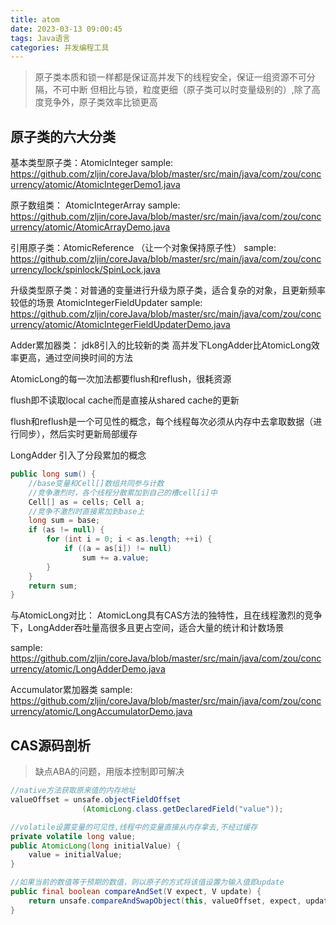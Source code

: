 ```yaml
---
title: atom
date: 2023-03-13 09:00:45
tags: Java语言
categories: 并发编程工具
---
```


> 原子类本质和锁一样都是保证高并发下的线程安全，保证一组资源不可分隔，不可中断
但相比与锁，粒度更细（原子类可以时变量级别的）,除了高度竞争外，原子类效率比锁更高


## 原子类的六大分类

基本类型原子类：AtomicInteger
sample: https://github.com/zljin/coreJava/blob/master/src/main/java/com/zou/concurrency/atomic/AtomicIntegerDemo1.java

原子数组类： AtomicIntegerArray
sample: https://github.com/zljin/coreJava/blob/master/src/main/java/com/zou/concurrency/atomic/AtomicArrayDemo.java


引用原子类：AtomicReference （让一个对象保持原子性）
sample: https://github.com/zljin/coreJava/blob/master/src/main/java/com/zou/concurrency/lock/spinlock/SpinLock.java


升级类型原子类：对普通的变量进行升级为原子类，适合复杂的对象，且更新频率较低的场景 AtomicIntegerFieldUpdater
sample: https://github.com/zljin/coreJava/blob/master/src/main/java/com/zou/concurrency/atomic/AtomicIntegerFieldUpdaterDemo.java


Adder累加器类：
jdk8引入的比较新的类
高并发下LongAdder比AtomicLong效率更高，通过空间换时间的方法

AtomicLong的每一次加法都要flush和reflush，很耗资源

flush即不读取local cache而是直接从shared cache的更新

flush和reflush是一个可见性的概念，每个线程每次必须从内存中去拿取数据（进行同步），然后实时更新局部缓存



LongAdder 引入了分段累加的概念

```java
public long sum() {
    //base变量和Cell[]数组共同参与计数
    //竞争激烈时，各个线程分散累加到自己的槽cell[i]中
    Cell[] as = cells; Cell a;
    //竞争不激烈时直接累加到base上
    long sum = base;
    if (as != null) {
        for (int i = 0; i < as.length; ++i) {
            if ((a = as[i]) != null)
                sum += a.value;
        }
    }
    return sum;
}
```

与AtomicLong对比：
AtomicLong具有CAS方法的独特性，且在线程激烈的竞争下，LongAdder吞吐量高很多且更占空间，适合大量的统计和计数场景

sample: https://github.com/zljin/coreJava/blob/master/src/main/java/com/zou/concurrency/atomic/LongAdderDemo.java


Accumulator累加器类
sample: https://github.com/zljin/coreJava/blob/master/src/main/java/com/zou/concurrency/atomic/LongAccumulatorDemo.java


## CAS源码剖析
> 缺点ABA的问题，用版本控制即可解决

```java
//native方法获取原来值的内存地址
valueOffset = unsafe.objectFieldOffset
                (AtomicLong.class.getDeclaredField("value"));

//volatile设置变量的可见性,线程中的变量直接从内存拿去,不经过缓存
private volatile long value;
public AtomicLong(long initialValue) {
    value = initialValue;
}

//如果当前的数值等于预期的数值，则以原子的方式将该值设置为输入值即update
public final boolean compareAndSet(V expect, V update) {
    return unsafe.compareAndSwapObject(this, valueOffset, expect, update);
}
```
